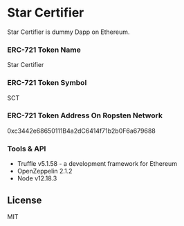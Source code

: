 # Star Certifier

Star Certifier is dummy Dapp on Ethereum.

### ERC-721 Token Name

Star Certifier

### ERC-721 Token Symbol

SCT

### ERC-721 Token Address On Ropsten Network

0xc3442e68650111B4a2dC6414f71b2b0F6a679688

### Tools & API

- Truffle v5.1.58 - a development framework for Ethereum
- OpenZeppelin 2.1.2
- Node v12.18.3

## License

MIT
